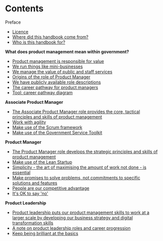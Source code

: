 # Contents

Preface

- [Licence](../product-management-handbook/sharing)
- [Where did this handbook come from?](../product-management-handbook/preface)
- [Who is this handbook for?](../product-management-handbook/audience)

**What does product management mean within government?**

- [Product management is responsible for value](../product-management-handbook/value)
- [We run things like mini-businesses](../product-management-handbook/business)
- [We manage the value of public and staff services](../product-management-handbook/publicservice)
- [Origins of the role of Product Manager](../product-management-handbook/origins)
- [We have publicly available role descriptions](../product-management-handbook/roledescription)
- [The career pathway for product managers](../product-management-handbook/pathway)
- [Tool: career pathway diagram](../product-management-handbook/pathwaydiagram)

**Associate Product Manager**

- [The Associate Product Manager role provides the core, tactical principles and skills of product management](../product-management-handbook/apmsummary)
- [Work with agility](../product-management-handbook/agility)
- [Make use of the Scrum framework](../product-management-handbook/scrum)
- [Make use of the Government Service Toolkit](../product-management-handbook/servicetoolkit)

**Product Manager**

- [The Product Manager role develops the strategic principles and skills of product management](../product-management-handbook/pmsummary)
- [Make use of the Lean Startup](../product-management-handbook/leanstartup)
- [Simplicity - the art of maximising the amount of work not done - is essential](../product-management-handbook/simplicity)
- [Make promises to solve problems, not commitments to specific solutions and features](../product-management-handbook/problemfocus)
- [People are our competitive advantage](../product-management-handbook/people)
- [It's OK to say 'no'](../product-management-handbook/sayno)

**Product Leadership**

- [Product leadership puts our product management skills to work at a larger scale by developing our business strategy and digital transformation skills](../product-management-handbook/leadershipsummary)
- [A note on product leadership roles and career progression](../product-management-handbook/leadershiproles)
- [Keep being brilliant at the basics](../product-management-handbook/basics)
